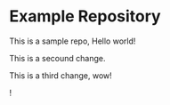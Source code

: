 # Example Repository
This is a sample repo, Hello world!

This is a secound change.

This is a third change, wow!

!